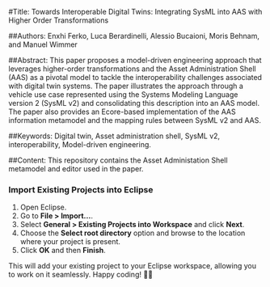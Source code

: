 #Title: 
Towards Interoperable Digital Twins: Integrating SysML into AAS with Higher Order Transformations

##Authors: 
Enxhi Ferko, Luca Berardinelli, Alessio Bucaioni, Moris Behnam, and Manuel Wimmer

##Abstract: 
This paper proposes a model-driven engineering approach that leverages higher-order transformations and the Asset Administration Shell (AAS) as a pivotal model to tackle the interoperability challenges associated with digital twin systems. The paper illustrates the approach through a vehicle use case represented using the Systems Modeling Language version 2 (SysML v2) and consolidating this description into an AAS model. The paper also provides an Ecore-based implementation of the AAS information metamodel and the mapping rules between SysML v2 and AAS.

##Keywords: 
Digital twin, Asset administration shell, SysML v2, interoperability, Model-driven engineering.

##Content: 
This repository contains the Asset Administation Shell metamodel and editor used in the paper.

### Import Existing Projects into Eclipse

1. Open Eclipse.
2. Go to **File > Import...**.
3. Select **General > Existing Projects into Workspace** and click **Next**.
4. Choose the **Select root directory** option and browse to the location where your project is present.
5. Click **OK** and then **Finish**.

This will add your existing project to your Eclipse workspace, allowing you to work on it seamlessly. Happy coding! 🚀🌟


